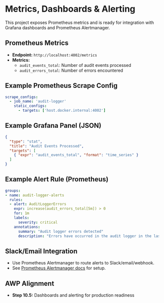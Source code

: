 # Metrics, Dashboards & Alerting

This project exposes Prometheus metrics and is ready for integration with Grafana dashboards and Prometheus Alertmanager.

## Prometheus Metrics
- **Endpoint:** `http://localhost:4002/metrics`
- **Metrics:**
  - `audit_events_total`: Number of audit events processed
  - `audit_errors_total`: Number of errors encountered

## Example Prometheus Scrape Config
```yaml
scrape_configs:
  - job_name: 'audit-logger'
    static_configs:
      - targets: ['host.docker.internal:4002']
```

## Example Grafana Panel (JSON)
```json
{
  "type": "stat",
  "title": "Audit Events Processed",
  "targets": [
    { "expr": "audit_events_total", "format": "time_series" }
  ]
}
```

## Example Alert Rule (Prometheus)
```yaml
groups:
- name: audit-logger-alerts
  rules:
  - alert: AuditLoggerErrors
    expr: increase(audit_errors_total[5m]) > 0
    for: 1m
    labels:
      severity: critical
    annotations:
      summary: "Audit logger errors detected"
      description: "Errors have occurred in the audit logger in the last 5 minutes."
```

## Slack/Email Integration
- Use Prometheus Alertmanager to route alerts to Slack/email/webhook.
- See [Prometheus Alertmanager docs](https://prometheus.io/docs/alerting/latest/alertmanager/) for setup.

## AWP Alignment
- **Step 10.5:** Dashboards and alerting for production readiness
